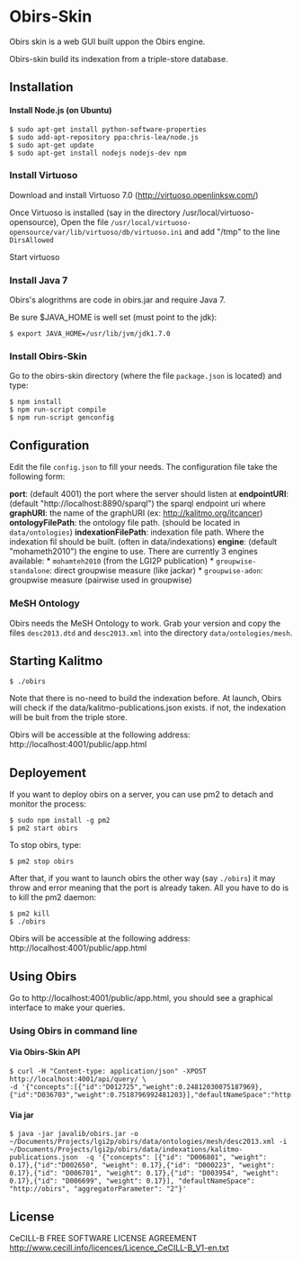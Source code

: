 # Obirs-Skin

Obirs skin is a web GUI built uppon the Obirs engine.

Obirs-skin build its indexation from a triple-store database.

## Installation

#### Install Node.js (on Ubuntu)

	$ sudo apt-get install python-software-properties
	$ sudo add-apt-repository ppa:chris-lea/node.js
	$ sudo apt-get update
	$ sudo apt-get install nodejs nodejs-dev npm

### Install Virtuoso

Download and install Virtuoso 7.0 (http://virtuoso.openlinksw.com/)

Once Virtuoso is installed (say in the directory /usr/local/virtuoso-opensource), Open the file
`/usr/local/virtuoso-opensource/var/lib/virtuoso/db/virtuoso.ini` and add "/tmp" to the line `DirsAllowed`

Start virtuoso

### Install Java 7

Obirs's alogrithms are code in obirs.jar and require Java 7.

Be sure $JAVA_HOME is well set (must point to the jdk):

	$ export JAVA_HOME=/usr/lib/jvm/jdk1.7.0

### Install Obirs-Skin

Go to the obirs-skin directory (where the file `package.json` is located) and type:

	$ npm install
	$ npm run-script compile
	$ npm run-script genconfig


## Configuration

Edit the file `config.json` to fill your needs. The configuration file take the following form:

 **port**: (default 4001) the port where the server should listen at
 **endpointURI**: (default "http://localhost:8890/sparql") the sparql endpoint uri where
 **graphURI**: the name of the graphURI (ex: http://kalitmo.org/itcancer)
 **ontologyFilePath**: the ontology file path. (should be located in `data/ontologies`)
 **indexationFilePath**: indexation file path. Where the indexation fil should be built. (often in data/indexations)
 **engine**: (default "mohameth2010") the engine to use. There are currently 3 engines available: 
 	* `mohamteh2010` (from the LGI2P publication)
 	* `groupwise-standalone`: direct groupwise measure (like jackar)
 	* `groupwise-adon`: groupwise measure (pairwise used in groupwise)


### MeSH Ontology

Obirs needs the MeSH Ontology to work. Grab your version and copy the files `desc2013.dtd` and  `desc2013.xml` into the directory `data/ontologies/mesh`.

## Starting Kalitmo

	$ ./obirs

Note that there is no-need to build the indexation before. At launch, Obirs will check if the data/kalitmo-publications.json
exists. if not, the indexation will be buit from the triple store.

Obirs will be accessible at the following address: http://localhost:4001/public/app.html

## Deployement

If you want to deploy obirs on a server, you can use pm2 to detach and monitor the process:

	$ sudo npm install -g pm2
	$ pm2 start obirs

To stop obirs, type:

	$ pm2 stop obirs

After that, if you want to launch obirs the other way (say `./obirs`) it may throw and error meaning that the port is already taken. All you have to do is to kill the pm2 daemon:

	$ pm2 kill
	$ ./obirs

Obirs will be accessible at the following address: http://localhost:4001/public/app.html

## Using Obirs

Go to http://localhost:4001/public/app.html, you should see a graphical interface to make your queries.

### Using Obirs in command line

#### Via Obirs-Skin API

	$ curl -H "Content-type: application/json" -XPOST http://localhost:4001/api/query/ \
	-d '{"concepts":[{"id":"D012725","weight":0.24812030075187969},{"id":"D036703","weight":0.7518796992481203}],"defaultNameSpace":"http://obirs","aggregatorParameter":2}'

#### Via jar

	$ java -jar javalib/obirs.jar -o ~/Documents/Projects/lgi2p/obirs/data/ontologies/mesh/desc2013.xml -i ~/Documents/Projects/lgi2p/obirs/data/indexations/kalitmo-publications.json  -q '{"concepts": [{"id": "D006801", "weight": 0.17},{"id":"D002650", "weight": 0.17},{"id": "D000223", "weight": 0.17},{"id": "D006701", "weight": 0.17},{"id": "D003954", "weight": 0.17},{"id": "D006699", "weight": 0.17}], "defaultNameSpace": "http://obirs", "aggregatorParameter": "2"}'



## License

CeCILL-B FREE SOFTWARE LICENSE AGREEMENT
http://www.cecill.info/licences/Licence_CeCILL-B_V1-en.txt
